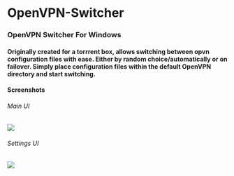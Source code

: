 # OpenVPN-Switcher
### OpenVPN Switcher For Windows
#### Originally created for a torrrent box, allows switching between opvn configuration files with ease. Either by random choice/automatically or on failover. Simply place configuration files within the default OpenVPN directory and start switching.
#### Screenshots
###### Main UI
![](https://nabyte.com/imgs/020e359e8100b95dac838935d97b94ad42db226dmain.png)
###### Settings UI
![](https://nabyte.com/imgs/f6eb2dbd49e110eab23bafc06c6b9ed316fd524bsettings.png)
